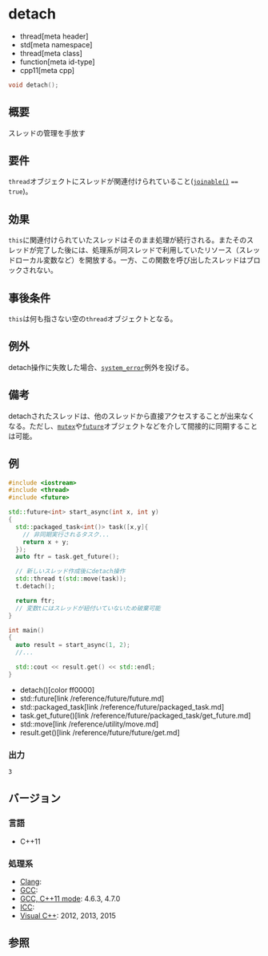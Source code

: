 # detach
* thread[meta header]
* std[meta namespace]
* thread[meta class]
* function[meta id-type]
* cpp11[meta cpp]

```cpp
void detach();
```

## 概要
スレッドの管理を手放す


## 要件
`thread`オブジェクトにスレッドが関連付けられていること([`joinable()`](joinable.md) `== true`)。


## 効果
`this`に関連付けられていたスレッドはそのまま処理が続行される。またそのスレッドが完了した後には、処理系が同スレッドで利用していたリソース（スレッドローカル変数など）を開放する。一方、この関数を呼び出したスレッドはブロックされない。


## 事後条件
`this`は何も指さない空の`thread`オブジェクトとなる。


## 例外
detach操作に失敗した場合、[`system_error`](/reference/system_error/system_error.md)例外を投げる。


## 備考
detachされたスレッドは、他のスレッドから直接アクセスすることが出来なくなる。ただし、[`mutex`](/reference/mutex/mutex.md)や[`future`](/reference/future/future.md)オブジェクトなどを介して間接的に同期することは可能。


## 例
```cpp example
#include <iostream>
#include <thread>
#include <future>

std::future<int> start_async(int x, int y)
{
  std::packaged_task<int()> task([x,y]{
    // 非同期実行されるタスク...
    return x + y;
  });
  auto ftr = task.get_future();

  // 新しいスレッド作成後にdetach操作
  std::thread t(std::move(task));
  t.detach();

  return ftr;
  // 変数tにはスレッドが紐付いていないため破棄可能
}

int main()
{
  auto result = start_async(1, 2);
  //...

  std::cout << result.get() << std::endl;
}
```
* detach()[color ff0000]
* std::future[link /reference/future/future.md]
* std::packaged_task[link /reference/future/packaged_task.md]
* task.get_future()[link /reference/future/packaged_task/get_future.md]
* std::move[link /reference/utility/move.md]
* result.get()[link /reference/future/future/get.md]

### 出力
```
3
```

## バージョン
### 言語
- C++11

### 処理系
- [Clang](/implementation.md#clang):
- [GCC](/implementation.md#gcc):
- [GCC, C++11 mode](/implementation.md#gcc): 4.6.3, 4.7.0
- [ICC](/implementation.md#icc):
- [Visual C++](/implementation.md#visual_cpp): 2012, 2013, 2015

## 参照
